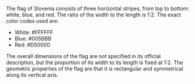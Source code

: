 The flag of Slovenia consists of three horizontal stripes, from top to bottom: white, blue, and red. The ratio of the width to the length is 1:2. The exact color codes used are:

- White: #FFFFFF
- Blue: #005BBB
- Red: #D50000

The overall dimensions of the flag are not specified in its official description, but the proportion of its width to its length is fixed at 1:2. The geometric properties of the flag are that it is rectangular and symmetrical along its vertical axis.